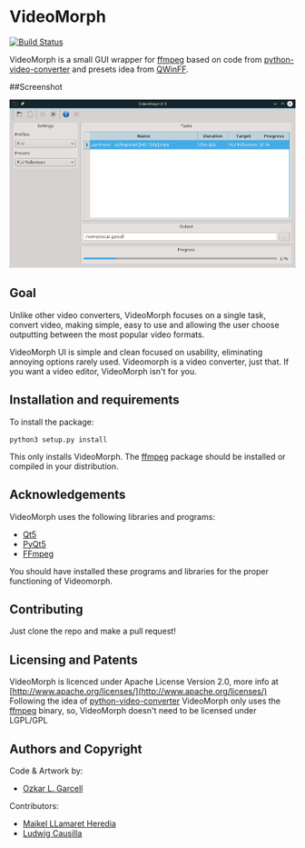 # VideoMorph

[![Build Status](https://travis-ci.org/codeshard/videomorph.png?branch=master)](https://travis-ci.org/codeshard/videomorph)

VideoMorph is a small GUI wrapper for [ffmpeg](http://ffmpeg.org) 
based on code from [python-video-converter](https://github.com/senko/python-video-converter)
and presets idea from [QWinFF](http://qwinff.github.io). 

##Screenshot

![Screenshot](screenshot.png)

## Goal

Unlike other video converters, VideoMorph focuses on a single task, 
convert video, making simple, easy to use and allowing the user choose outputting
between the most popular video formats.

VideoMorph UI is simple and clean focused on usability, eliminating annoying options rarely used. 
Videomorph is a video converter, just that. If you want a video editor, 
VideoMorph isn't for you.

## Installation and requirements

To install the package:

    python3 setup.py install

This only installs VideoMorph. The [ffmpeg](http://ffmpeg.org) package should be installed
or compiled in your distribution.

## Acknowledgements

VideoMorph uses the following libraries and programs:

 - [Qt5](http://www.qt.io/qt5-4/)
 - [PyQt5](https://riverbankcomputing.com/software/pyqt/download5)
 - [FFmpeg](ffmpeg.org)
 
You should have installed these programs and libraries for the proper 
functioning of Videomorph.

## Contributing
Just clone the repo and make a pull request!

## Licensing and Patents

VideoMorph is licenced under Apache License Version 2.0, more info at [http://www.apache.org/licenses/](http://www.apache.org/licenses/)
Following the idea of [python-video-converter](https://github.com/senko/python-video-converter)
VideoMorph only uses the [ffmpeg](http://ffmpeg.org) binary, so, VideoMorph doesn't need to be licensed
under LGPL/GPL

## Authors and Copyright

Code & Artwork by: 
    
 - [Ozkar L. Garcell](mailto:codeshard@openmailbox.org)
 
Contributors:

 - [Maikel LLamaret Heredia](http://swlx.cubava.cu)
 - [Ludwig Causilla](http://desdeabreus.cubava.cu)
